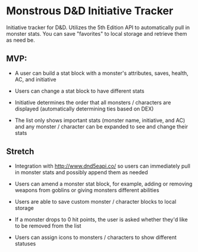 # Monstrous D&D Initiative Tracker

Initiative tracker for D&D. Utilizes the 5th Edition API to automatically pull in monster stats. You can save "favorites" to local storage and retrieve them as need be.

## MVP:

- A user can build a stat block with a monster's attributes, saves, health, AC, and initiative

- Users can change a stat block to have different stats

- Initiative determines the order that all monsters / characters are displayed (automatically determining ties based on DEX)

- The list only shows important stats (monster name, initiative, and AC) and any monster / character can be expanded to see and change their stats

## Stretch

- Integration with http://www.dnd5eapi.co/ so users can immediately pull in monster stats and possibly append them as needed

- Users can amend a monster stat block, for example, adding or removing weapons from goblins or giving monsters different abilities

- Users are able to save custom monster / character blocks to local storage

- If a monster drops to 0 hit points, the user is asked whether they'd like to be removed from the list

- Users can assign icons to monsters / characters to show different statuses
